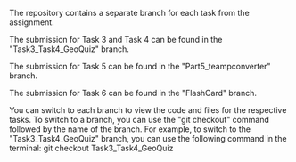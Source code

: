 The repository contains a separate branch for each task from the assignment.

The submission for Task 3 and Task 4 can be found in the "Task3_Task4_GeoQuiz" branch.

The submission for Task 5 can be found in the "Part5_teampconverter" branch.

The submission for Task 6 can be found in the "FlashCard" branch.

You can switch to each branch to view the code and files for the respective tasks. To switch to a branch, you can use the "git checkout" command followed by the name of the branch. For example, to switch to the "Task3_Task4_GeoQuiz" branch, you can use the following command in the terminal: git checkout Task3_Task4_GeoQuiz
